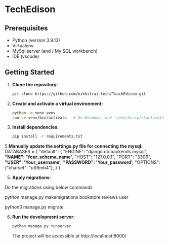 # TechEdison
## Prerequisites

- Python (version 3.9.13)
- Virtualenv
- MySql server (and / My SQL workbench)
- IDE (vscode)
## Getting Started

1. **Clone the repository:**

    ```bash
    git clone https://github.com/nikhilrai-tech/TeachEdison.git
    ```

2. **Create and activate a virtual environment:**

    ```bash
    python -m venv venv
    source venv/bin/activate   # On Windows, use 'venv\Scripts\activate'
    ```

4. **Install dependencies:**

    ```bash
    pip install -r requirements.txt
    ```
5.**Manually update the settings.py file for connecting the mysql:**
DATABASES = {
    "default": {
        "ENGINE": "django.db.backends.mysql",
        **"NAME": 'Your_schema_name',**
        "HOST": "127.0.0.1",
        "PORT": "3306",
        **"USER": 'Your_username',**
        **"PASSWORD": 'Your_password',**
        "OPTIONS": {"charset": "utf8mb4"},
    }
}

5. **Apply migrations:**

 Do the migrations using below commands 

python manage.py makemigrations bookstore reviews user

python3 manage.py migrate



6. **Run the development server:**

    ```bash
    python manage.py runserver
    ```

    The project will be accessible at http://localhost:8000/
